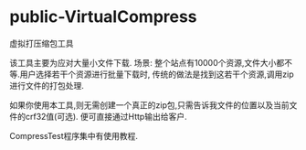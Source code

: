 # public-VirtualCompress
虚拟打压缩包工具

该工具主要为应对大量小文件下载.
场景:
整个站点有10000个资源,文件大小都不等.用户选择若干个资源进行批量下载时,
传统的做法是找到这若干个资源,调用zip进行文件的打包处理.

如果你使用本工具,则无需创建一个真正的zip包,只需告诉我文件的位置以及当前文件的crf32值(可选).
便可直接通过Http输出给客户.

CompressTest程序集中有使用教程.